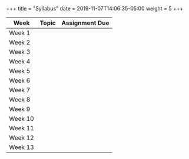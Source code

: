 +++
title = "Syllabus"
date = 2019-11-07T14:06:35-05:00
weight = 5
+++


| Week 	| Topic | Assignment Due|
| --- 	| --- 	| --- 			|
| Week 1 | | |
| Week 2 | | |
| Week 3 | | |
| Week 4 | | |
| Week 5 | | |
| Week 6 | | |
| Week 7 | | |
| Week 8 | | |
| Week 9 | | |
| Week 10 | | |
| Week 11 | | |
| Week 12 | | |
| Week 13 | | |
